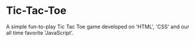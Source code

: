 # Tic-Tac-Toe
A simple fun-to-play Tic Tac Toe game developed on 'HTML', 'CSS' and our all time favorite 'JavaScript'.
